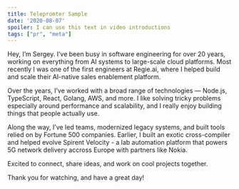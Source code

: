 ```yaml
---
title: Telepromter Sample
date: '2020-08-07'
spoiler: I can use this text in video introductions
tags: ["pr", "meta"]
---
```


Hey, I’m Sergey. I’ve been busy in software engineering for over 20 years, working on everything from AI systems to large-scale cloud platforms. Most recently I was one of the first engineers at Regie.ai, where I helped build and scale their AI-native sales enablement platform.

Over the years, I’ve worked with a broad range of technologies — Node.js, TypeScript, React, Golang, AWS, and more. I like solving tricky problems especially around performance and scalability, and I really enjoy building things that people actually use.

Along the way, I’ve led teams, modernized legacy systems, and built tools relied on by Fortune 500 companies. Earlier, I built an exotic cross-compiler and helped evolve Spirent Velocity - a lab automation platform that powers 5G network delivery accross Europe with partners like Nokia.

Excited to connect, share ideas, and work on cool projects together.

Thank you for watching, and have a great day!
